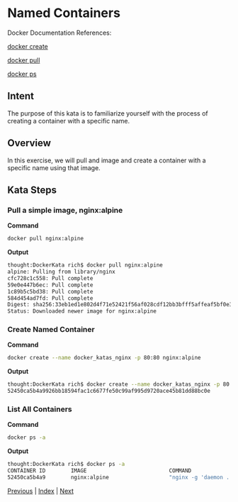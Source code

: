 # Named Containers

Docker Documentation References:

[docker create](https://docs.docker.com/engine/reference/commandline/create/)

[docker pull](https://docs.docker.com/engine/reference/commandline/pull/)

[docker ps](https://docs.docker.com/engine/reference/commandline/ps/)

## Intent

The purpose of this kata is to familiarize yourself with the process of creating a container with a specific name.

## Overview

In this exercise, we will pull and image and create a container with a specific name using that image.

## Kata Steps

### Pull a simple image, nginx:alpine

**Command**

```bash
docker pull nginx:alpine
```

**Output**

```bash
thought:DockerKata rich$ docker pull nginx:alpine
alpine: Pulling from library/nginx
cfc728c1c558: Pull complete
59e0e447b6ec: Pull complete
1c89b5c5bd38: Pull complete
584d454ad7fd: Pull complete
Digest: sha256:33eb1ed1e802d4f71e52421f56af028cdf12bb3bfff5affeaf5bf0e328ffa1bc
Status: Downloaded newer image for nginx:alpine
```

### Create Named Container

**Command**

```bash
docker create --name docker_katas_nginx -p 80:80 nginx:alpine
```

**Output**

```bash
thought:DockerKata rich$ docker create --name docker_katas_nginx -p 80:80 nginx:alpine
52450ca5b4a9926bb18594fac1c6677fe50c99af995d9720ace45b81dd88bc0e
```

### List All Containers

**Command**

```bash
docker ps -a
```

**Output**

```bash
thought:DockerKata rich$ docker ps -a
CONTAINER ID        IMAGE                          COMMAND                  CREATED             STATUS                     PORTS               NAMES
52450ca5b4a9        nginx:alpine                   "nginx -g 'daemon ..."   37 seconds ago      Created                                        docker_katas_nginx
```

[Previous](05_delete_image.md) | [Index](README.md) | [Next](07_start_containers.md)
